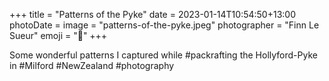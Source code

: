 +++
title = "Patterns of the Pyke"
date = 2023-01-14T10:54:50+13:00
photoDate = 
image = "patterns-of-the-pyke.jpeg"
photographer = "Finn Le Sueur"
emoji = "📸"
+++

Some wonderful patterns I captured while #packrafting the Hollyford-Pyke in #Milford #NewZealand #photography

